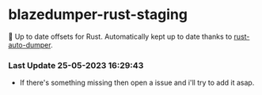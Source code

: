# blazedumper-rust-staging

🚀 Up to date offsets for Rust. Automatically kept up to date thanks to [rust-auto-dumper](https://github.com/Akandesh/rust-auto-dumper).


### Last Update 25-05-2023 16:29:43
- If there's something missing then open a issue and i'll try to add it asap.
